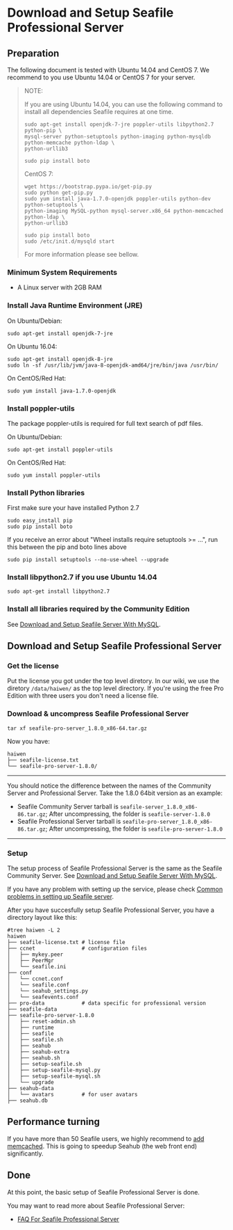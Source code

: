 # Download and Setup Seafile Professional Server
## <a id="wiki-preparation"></a>Preparation ##

The following document is tested with Ubuntu 14.04 and CentOS 7. We recommend to you use Ubuntu 14.04 or CentOS 7 for your server.

> NOTE:
>
> If you are using Ubuntu 14.04, you can use the following command to install all dependencies Seafile requires at one time.
>
> ```
> sudo apt-get install openjdk-7-jre poppler-utils libpython2.7 python-pip \
> mysql-server python-setuptools python-imaging python-mysqldb python-memcache python-ldap \
> python-urllib3
>
> sudo pip install boto
> ```
>
> CentOS 7:
>
> ```
> wget https://bootstrap.pypa.io/get-pip.py
> sudo python get-pip.py
> sudo yum install java-1.7.0-openjdk poppler-utils python-dev python-setuptools \
> python-imaging MySQL-python mysql-server.x86_64 python-memcached python-ldap \
> python-urllib3
>
> sudo pip install boto
> sudo /etc/init.d/mysqld start
> ```
>
> For more information please see bellow.

### Minimum System Requirements ###

- A Linux server with 2GB RAM

### Install Java Runtime Environment (JRE) ###

On Ubuntu/Debian:
```
sudo apt-get install openjdk-7-jre
```

On Ubuntu 16.04:
```
sudo apt-get install openjdk-8-jre
sudo ln -sf /usr/lib/jvm/java-8-openjdk-amd64/jre/bin/java /usr/bin/
```

On CentOS/Red Hat:
```
sudo yum install java-1.7.0-openjdk
```

### Install poppler-utils ###

The package poppler-utils is required for full text search of pdf files.

On Ubuntu/Debian:
```
sudo apt-get install poppler-utils
```

On CentOS/Red Hat:
```
sudo yum install poppler-utils
```


### Install Python libraries ###

First make sure your have installed Python 2.7
```
sudo easy_install pip
sudo pip install boto
```

If you receive an error about "Wheel installs require setuptools >= ...", run this between the pip and boto lines above
```
sudo pip install setuptools --no-use-wheel --upgrade
```

### Install libpython2.7 if you use Ubuntu 14.04

```
sudo apt-get install libpython2.7
```

### Install all libraries required by the Community Edition

See [Download and Setup Seafile Server With MySQL](../deploy/using_mysql.md).

## <a id="wiki-download-and-setup"></a>Download and Setup Seafile Professional Server ##

### Get the license ###

Put the license you got under the top level diretory. In our wiki, we use the diretory `/data/haiwen/` as the top level directory. If you're using the free Pro Edition with three users you don't need a license file.


### <a id="wiki-download-and-uncompress"></a>Download & uncompress Seafile Professional Server ###


```
tar xf seafile-pro-server_1.8.0_x86-64.tar.gz
```

Now you have:

```
haiwen
├── seafile-license.txt
└── seafile-pro-server-1.8.0/
```


-----------

You should notice the difference between the names of the Community Server and Professional Server. Take the 1.8.0 64bit version as an example:

- Seafile Community Server tarball is `seafile-server_1.8.0_x86-86.tar.gz`; After uncompressing, the folder is `seafile-server-1.8.0`
- Seafile Professional Server tarball is `seafile-pro-server_1.8.0_x86-86.tar.gz`; After uncompressing, the folder is `seafile-pro-server-1.8.0`

-----------


### Setup ###

The setup process of Seafile Professional Server is the same as the Seafile Community Server. See [Download and Setup Seafile Server With MySQL](../deploy/using_mysql.md).

If you have any problem with setting up the service, please check [Common problems in setting up Seafile server](../deploy/common_problems_for_setting_up_server.md).

After you have succesfully setup Seafile Professional Server, you have a directory layout like this:

```
#tree haiwen -L 2
haiwen
├── seafile-license.txt # license file
├── ccnet               # configuration files
│   ├── mykey.peer
│   ├── PeerMgr
│   └── seafile.ini
├── conf
│   └── ccnet.conf
│   └── seafile.conf
│   └── seahub_settings.py
│   └── seafevents.conf
├── pro-data            # data specific for professional version
├── seafile-data
├── seafile-pro-server-1.8.0
│   ├── reset-admin.sh
│   ├── runtime
│   ├── seafile
│   ├── seafile.sh
│   ├── seahub
│   ├── seahub-extra
│   ├── seahub.sh
│   ├── setup-seafile.sh
│   ├── setup-seafile-mysql.py
│   ├── setup-seafile-mysql.sh
│   └── upgrade
├── seahub-data
│   └── avatars         # for user avatars
├── seahub.db
```

## Performance turning

If you have more than 50 Seafile users, we highly recommend to [add memcached](../deploy/add_memcached.md). This is going to speedup Seahub (the web front end) significantly.

## <a id="wiki-done"></a>Done

At this point, the basic setup of Seafile Professional Server is done.

You may want to read more about Seafile Professional Server:

- [FAQ For Seafile Professional Server](faq_for_seafile_pro_server.md)

